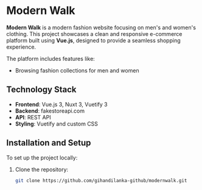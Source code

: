 # Modern Walk

**Modern Walk** is a modern fashion website focusing on men's and women's clothing. This project showcases a clean and responsive e-commerce platform built using **Vue.js**, designed to provide a seamless shopping experience. 

The platform includes features like:
- Browsing fashion collections for men and women

## Technology Stack
- **Frontend**: Vue.js 3, Nuxt 3, Vuetify 3
- **Backend**: fakestoreapi.com
- **API**: REST API 
- **Styling**: Vuetify and custom CSS

## Installation and Setup

To set up the project locally:

1. Clone the repository:
   ```bash
   git clone https://github.com/gihandilanka-github/modernwalk.git